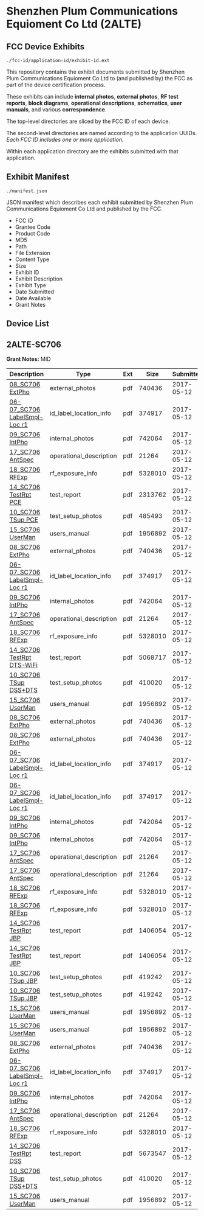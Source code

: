 # Shenzhen Plum Communications Equioment Co Ltd (2ALTE)
## FCC Device Exhibits

```
./fcc-id/application-id/exhibit-id.ext
```

This repository contains the exhibit documents submitted by Shenzhen Plum Communications Equioment Co Ltd to (and published by) the FCC as part of the device certification process.

These exhibits can include **internal photos**, **external photos**, **RF test reports**, **block diagrams**, **operational descriptions**, **schematics**, **user manuals**, and various **correspondence**.

The top-level directories are sliced by the FCC ID of each device.

The second-level directories are named according to the application UUIDs. *Each FCC ID includes one or more application.*

Within each application directory are the exhibits submitted with that application. 

## Exhibit Manifest

```
./manifest.json
```

JSON manifest which describes each exhibit submitted by Shenzhen Plum Communications Equioment Co Ltd and published by the FCC.

- FCC ID
- Grantee Code
- Product Code
- MD5
- Path
- File Extension
- Content Type
- Size
- Exhibit ID
- Exhibit Description
- Exhibit Type
- Date Submitted
- Date Available
- Grant Notes

## Device List
## 2ALTE-SC706
**Grant Notes:** MID

| Description | Type | Ext | Size | Submitted | Available |
| ----------- | ---- | --- | ---- | --------- | --------- |
| [08_SC706 ExtPho](2ALTE-SC706/cec5c2cab85e15e0c03ffb36b2afd7bd/3388323.pdf) | external_photos | pdf | 740436 | 2017-05-12 | 2017-05-12 |
| [06-07_SC706 LabelSmpl-Loc r1](2ALTE-SC706/cec5c2cab85e15e0c03ffb36b2afd7bd/3388322.pdf) | id_label_location_info | pdf | 374917 | 2017-05-12 | 2017-05-12 |
| [09_SC706 IntPho](2ALTE-SC706/cec5c2cab85e15e0c03ffb36b2afd7bd/3388324.pdf) | internal_photos | pdf | 742064 | 2017-05-12 | 2017-05-12 |
| [17_SC706 AntSpec](2ALTE-SC706/cec5c2cab85e15e0c03ffb36b2afd7bd/3388332.pdf) | operational_description | pdf | 21264 | 2017-05-12 | 2017-05-12 |
| [18_SC706 RFExp](2ALTE-SC706/cec5c2cab85e15e0c03ffb36b2afd7bd/3388333.pdf) | rf_exposure_info | pdf | 5328010 | 2017-05-12 | 2017-05-12 |
| [14_SC706 TestRpt PCE](2ALTE-SC706/cec5c2cab85e15e0c03ffb36b2afd7bd/3389280.pdf) | test_report | pdf | 2313762 | 2017-05-12 | 2017-05-12 |
| [10_SC706 TSup PCE](2ALTE-SC706/cec5c2cab85e15e0c03ffb36b2afd7bd/3389276.pdf) | test_setup_photos | pdf | 485493 | 2017-05-12 | 2017-05-12 |
| [15_SC706 UserMan](2ALTE-SC706/cec5c2cab85e15e0c03ffb36b2afd7bd/3388330.pdf) | users_manual | pdf | 1956892 | 2017-05-12 | 2017-05-12 |
| [08_SC706 ExtPho](2ALTE-SC706/1c9fc228e246e1242b82ea4c30c6c479/3388323.pdf) | external_photos | pdf | 740436 | 2017-05-12 | 2017-05-12 |
| [06-07_SC706 LabelSmpl-Loc r1](2ALTE-SC706/1c9fc228e246e1242b82ea4c30c6c479/3388322.pdf) | id_label_location_info | pdf | 374917 | 2017-05-12 | 2017-05-12 |
| [09_SC706 IntPho](2ALTE-SC706/1c9fc228e246e1242b82ea4c30c6c479/3388324.pdf) | internal_photos | pdf | 742064 | 2017-05-12 | 2017-05-12 |
| [17_SC706 AntSpec](2ALTE-SC706/1c9fc228e246e1242b82ea4c30c6c479/3388332.pdf) | operational_description | pdf | 21264 | 2017-05-12 | 2017-05-12 |
| [18_SC706 RFExp](2ALTE-SC706/1c9fc228e246e1242b82ea4c30c6c479/3388333.pdf) | rf_exposure_info | pdf | 5328010 | 2017-05-12 | 2017-05-12 |
| [14_SC706 TestRpt DTS-WiFi](2ALTE-SC706/1c9fc228e246e1242b82ea4c30c6c479/3388387.pdf) | test_report | pdf | 5068717 | 2017-05-12 | 2017-05-12 |
| [10_SC706 TSup DSS+DTS](2ALTE-SC706/1c9fc228e246e1242b82ea4c30c6c479/3388325.pdf) | test_setup_photos | pdf | 410020 | 2017-05-12 | 2017-05-12 |
| [15_SC706 UserMan](2ALTE-SC706/1c9fc228e246e1242b82ea4c30c6c479/3388330.pdf) | users_manual | pdf | 1956892 | 2017-05-12 | 2017-05-12 |
| [08_SC706 ExtPho](2ALTE-SC706/b1995998e205edf915c5074af8bce7b7/3388323.pdf) | external_photos | pdf | 740436 | 2017-05-12 | 2017-05-12 |
| [08_SC706 ExtPho](2ALTE-SC706/b1995998e205edf915c5074af8bce7b7/3388323.pdf) | external_photos | pdf | 740436 | 2017-05-12 | 2017-05-12 |
| [06-07_SC706 LabelSmpl-Loc r1](2ALTE-SC706/b1995998e205edf915c5074af8bce7b7/3388322.pdf) | id_label_location_info | pdf | 374917 | 2017-05-12 | 2017-05-12 |
| [06-07_SC706 LabelSmpl-Loc r1](2ALTE-SC706/b1995998e205edf915c5074af8bce7b7/3388322.pdf) | id_label_location_info | pdf | 374917 | 2017-05-12 | 2017-05-12 |
| [09_SC706 IntPho](2ALTE-SC706/b1995998e205edf915c5074af8bce7b7/3388324.pdf) | internal_photos | pdf | 742064 | 2017-05-12 | 2017-05-12 |
| [09_SC706 IntPho](2ALTE-SC706/b1995998e205edf915c5074af8bce7b7/3388324.pdf) | internal_photos | pdf | 742064 | 2017-05-12 | 2017-05-12 |
| [17_SC706 AntSpec](2ALTE-SC706/b1995998e205edf915c5074af8bce7b7/3388332.pdf) | operational_description | pdf | 21264 | 2017-05-12 | 2017-05-12 |
| [17_SC706 AntSpec](2ALTE-SC706/b1995998e205edf915c5074af8bce7b7/3388332.pdf) | operational_description | pdf | 21264 | 2017-05-12 | 2017-05-12 |
| [18_SC706 RFExp](2ALTE-SC706/b1995998e205edf915c5074af8bce7b7/3388333.pdf) | rf_exposure_info | pdf | 5328010 | 2017-05-12 | 2017-05-12 |
| [18_SC706 RFExp](2ALTE-SC706/b1995998e205edf915c5074af8bce7b7/3388333.pdf) | rf_exposure_info | pdf | 5328010 | 2017-05-12 | 2017-05-12 |
| [14_SC706 TestRpt JBP](2ALTE-SC706/b1995998e205edf915c5074af8bce7b7/3389254.pdf) | test_report | pdf | 1406054 | 2017-05-12 | 2017-05-12 |
| [14_SC706 TestRpt JBP](2ALTE-SC706/b1995998e205edf915c5074af8bce7b7/3389254.pdf) | test_report | pdf | 1406054 | 2017-05-12 | 2017-05-12 |
| [10_SC706 TSup JBP](2ALTE-SC706/b1995998e205edf915c5074af8bce7b7/3389250.pdf) | test_setup_photos | pdf | 419242 | 2017-05-12 | 2017-05-12 |
| [10_SC706 TSup JBP](2ALTE-SC706/b1995998e205edf915c5074af8bce7b7/3389250.pdf) | test_setup_photos | pdf | 419242 | 2017-05-12 | 2017-05-12 |
| [15_SC706 UserMan](2ALTE-SC706/b1995998e205edf915c5074af8bce7b7/3388330.pdf) | users_manual | pdf | 1956892 | 2017-05-12 | 2017-05-12 |
| [15_SC706 UserMan](2ALTE-SC706/b1995998e205edf915c5074af8bce7b7/3388330.pdf) | users_manual | pdf | 1956892 | 2017-05-12 | 2017-05-12 |
| [08_SC706 ExtPho](2ALTE-SC706/fd10ed7999112a96a8659a64928ead41/3388323.pdf) | external_photos | pdf | 740436 | 2017-05-12 | 2017-05-12 |
| [06-07_SC706 LabelSmpl-Loc r1](2ALTE-SC706/fd10ed7999112a96a8659a64928ead41/3388322.pdf) | id_label_location_info | pdf | 374917 | 2017-05-12 | 2017-05-12 |
| [09_SC706 IntPho](2ALTE-SC706/fd10ed7999112a96a8659a64928ead41/3388324.pdf) | internal_photos | pdf | 742064 | 2017-05-12 | 2017-05-12 |
| [17_SC706 AntSpec](2ALTE-SC706/fd10ed7999112a96a8659a64928ead41/3388332.pdf) | operational_description | pdf | 21264 | 2017-05-12 | 2017-05-12 |
| [18_SC706 RFExp](2ALTE-SC706/fd10ed7999112a96a8659a64928ead41/3388333.pdf) | rf_exposure_info | pdf | 5328010 | 2017-05-12 | 2017-05-12 |
| [14_SC706 TestRpt DSS](2ALTE-SC706/fd10ed7999112a96a8659a64928ead41/3388329.pdf) | test_report | pdf | 5673547 | 2017-05-12 | 2017-05-12 |
| [10_SC706 TSup DSS+DTS](2ALTE-SC706/fd10ed7999112a96a8659a64928ead41/3388325.pdf) | test_setup_photos | pdf | 410020 | 2017-05-12 | 2017-05-12 |
| [15_SC706 UserMan](2ALTE-SC706/fd10ed7999112a96a8659a64928ead41/3388330.pdf) | users_manual | pdf | 1956892 | 2017-05-12 | 2017-05-12 |

